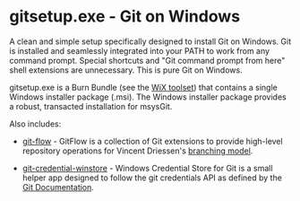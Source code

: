 gitsetup.exe - Git on Windows
========

A clean and simple setup specifically designed to install Git on Windows.
Git is installed and seamlessly integrated into your PATH to work from any
command prompt. Special shortcuts and "Git command prompt from here" shell
extensions are unnecessary. This is pure Git on Windows.

gitsetup.exe is a Burn Bundle (see the [WiX toolset](http://wixtoolset.org/))
that contains a single Windows installer package (.msi). The Windows installer
package provides a robust, transacted installation for msysGit.

Also includes:

* [git-flow](https://github.com/nvie/gitflow) - GitFlow is a collection
of Git extensions to provide high-level repository operations for Vincent
Driessen's [branching model](http://nvie.com/git-model).

* [git-credential-winstore](http://gitcredentialstore.codeplex.com/) - Windows
Credential Store for Git is a small helper app designed to follow the git
credentials API as defined by the [Git Documentation](https://github.com/gitster/git-htmldocs/blob/master/technical/api-credentials.txt).
